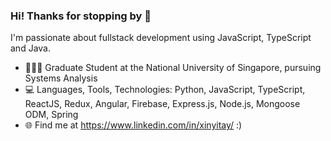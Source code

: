 ### Hi! Thanks for stopping by 👋

I'm passionate about fullstack development using JavaScript, TypeScript and Java.

- 👩🏻‍💻  Graduate Student at the National University of Singapore, pursuing Systems Analysis
- :computer: Languages, Tools, Technologies: Python, JavaScript, TypeScript, ReactJS, Redux, Angular, Firebase, Express.js, Node.js, Mongoose ODM, Spring
- :globe_with_meridians: Find me at https://www.linkedin.com/in/xinyitay/ :)

<!--
**xinyitay/xinyitay** is a ✨ _special_ ✨ repository because its `README.md` (this file) appears on your GitHub profile.

Here are some ideas to get you started:

- 🔭 I’m currently working on ...
- 🌱 I’m currently learning ...
- 👯 I’m looking to collaborate on ...
- 🤔 I’m looking for help with ...
- 💬 Ask me about ...
- 📫 How to reach me: ...
- 😄 Pronouns: ...
- ⚡ Fun fact: ...

-->

